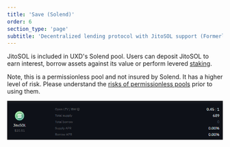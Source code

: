 ```yaml
---
title: 'Save (Solend)'
order: 6
section_type: 'page'
subtitle: 'Decentralized lending protocol with JitoSOL support (Formerly Solend)'
---
```



JitoSOL is included in UXD's Solend pool. Users can deposit JitoSOL to earn interest, borrow assets against its value or perform levered [staking](https://blog.texture.finance/leveraged_staking_oct22/).

Note, this is a permissionless pool and not insured by Solend. It has a higher level of risk. Please understand the [risks of permissionless pools](https://docs.solend.fi/permissionless-pools/risks) prior to using them.

![Solend](/shared/images/jitosol/Solend.png)
